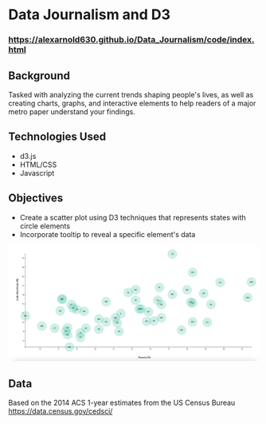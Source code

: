 # Data Journalism and D3

### https://alexarnold630.github.io/Data_Journalism/code/index.html

## Background
Tasked with analyzing the current trends shaping people's lives, as well as creating charts, graphs, and interactive elements to help readers of a major metro paper understand your findings.

## Technologies Used
- d3.js
- HTML/CSS
- Javascript

## Objectives
- Create a scatter plot using D3 techniques that represents states with circle elements
- Incorporate tooltip to reveal a specific element's data

![Plot](code/assets/images/plot.png)

## Data
Based on the 2014 ACS 1-year estimates from the US Census Bureau
https://data.census.gov/cedsci/

